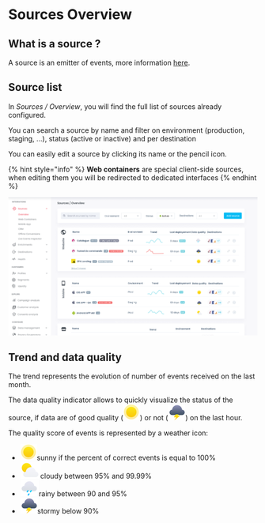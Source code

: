 # Sources Overview

## What is a source ?

A source is an emitter of events, more information [here](../concepts.md#source).

## Source list

In _Sources / Overview_, you will find the full list of sources already configured.

You can search a source by name and filter on environment (production, staging, ...), status (active or inactive) and per destination

You can easily edit a source by clicking its name or the pencil icon.

{% hint style="info" %}
**Web containers** are special client-side sources, when editing them you will be redirected to dedicated interfaces
{% endhint %}

![](<../../../.gitbook/assets/image (2) (2).png>)

## Trend and data quality

The trend represents the evolution of number of events received on the last month.

The data quality indicator allows to quickly visualize the status of the source, if data are of good quality (<img src="../../../.gitbook/assets/image (17).png" alt="" data-size="line">) or not (<img src="../../../.gitbook/assets/image (14).png" alt="" data-size="line">) on the last hour.

The quality score of events is represented by a weather icon:&#x20;

* <img src="../../../.gitbook/assets/image (17).png" alt="" data-size="line">sunny if the percent of correct events is equal to 100%
* <img src="../../../.gitbook/assets/image (15).png" alt="" data-size="line">cloudy between 95% and 99.99%
* <img src="../../../.gitbook/assets/image (16).png" alt="" data-size="line">rainy between 90 and 95%
* <img src="../../../.gitbook/assets/image (14).png" alt="" data-size="line">stormy below 90%
